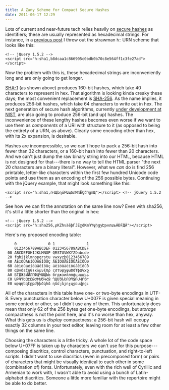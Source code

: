 ```yaml
---
title: A Zany Scheme for Compact Secure Hashes
date: 2011-06-17 12:29
---
```


Lots of current and near-future tech relies heavily on
[secure hashes](https://en.wikipedia.org/wiki/Cryptographic_hash_function)
as identifiers; these are usually represented as hexadecimal
strings. For instance, in a
[previous post](/research/securing-the-future-net/) I threw out the
strawman `h:` URN scheme that looks like this:

    <!-- jQuery 1.5.2 -->
    <script src="h:sha1,b8dcaa1c866905c0bdb0b70c8e564ff1c3fe27ad"></script>

Now the problem with this is, these hexadecimal strings are
inconveniently long and are only going to get longer.

<!--more-->

[SHA-1](https://en.wikipedia.org/wiki/SHA-1) (as shown above) produces
160-bit hashes, which take 40 characters to represent in hex. That
algorithm is looking kinda creaky these days; the most convenient
replacement is [SHA-256](https://en.wikipedia.org/wiki/SHA-2). As the
name implies, it produces 256-bit hashes, which take 64 characters to
write out in hex. The next generation of secure hash algorithms,
currently
[under development at NIST](https://en.wikipedia.org/wiki/NIST_hash_function_competition),
are also going to produce 256-bit (and up) hashes. The inconvenience
of these lengthy hashes becomes even worse if we want to use them as
*components* of a URI with structure to it (as opposed to being the
entirety of a URN, as above). Clearly some encoding other than hex,
with its 2x expansion, is desirable.

Hashes are incompressible, so we can't hope to pack a 256-bit hash
into fewer than 32 characters, or a 160-bit hash into fewer than 20
characters. And we can't just dump the raw binary string into our
HTML, because HTML is not designed for that---there is no way to tell
the HTML parser "the next 20 characters are a binary
literal". However, what we *can* do is find 256 printable, letter-like
characters within the first few hundred Unicode code points and use
them as an encoding of the 256 possible bytes. Continuing with the
jQuery example, that might look something like this:


    <script src="h:sha1,пՎЦbηúFԱщблMπĒÇճԴցmЩ"></script> <!-- jQuery 1.5.2 -->

See how we can fit the annotation on the same line now? Even with
sha256, it's still a little shorter than the original in hex:

    <!-- jQuery 1.5.2 -->
    <script src="h:sha256,ρKZհνàêþГJEχdKmՌYψիցyԷթνлшъÁÐFДÂ"></script>

Here's my proposed encoding table:

        0              0 1              1
        0123456789ABCDEF 0123456789ABCDEF
     00 ABCDEFGHIJKLMNOP QRSTUVWXYZÞabcde
     20 fghijklmnopqrstu vwxyzþ0123456789
     40 ÀÈÌÒÙÁÉÍÓÚÂÊÎÔÛÇ ÄËÏÖÜĀĒĪŌŪĂĔĬŎŬÐ
     60 àèìòùáéíóúâêîôûç äëïöüāēīōūăĕĭŏŭð
     80 αβγδεζηθικλμνξπρ ςστυφχψωϐϑϒϕϖϞϰϱ
     A0 БГДЖЗИЙЛПФЦЧШЩЪЬ бгджзийлпфцчшщъь
     C0 ԱԲԳԴԵԶԷԸԹԺԻԽԾԿՀՁ ՂՃՄՅՆՇՈՉՊՋՌՍՎՐՑՒ
     E0 աբգդեզէըթժիխծկհձ ղճմյնշոչպջռսվրցւ

All of the characters in this table have one- or two-byte encodings in
UTF-8. Every punctuation character below U+007F is given special
meaning in some context or other, so I didn't use any of them. This
unfortunately does mean that only 62 of the 256 bytes get one-byte
encodings, but *storage* compactness is not the point here, and it's
no worse than hex, anyway. What this gets us is *display* compactness:
a 256-bit hash will occupy exactly 32 columns in your text editor,
leaving room for at least a few other things on the same line.

Choosing the characters is a little tricky. A whole lot of the code
space below U+07FF is taken up by characters we can't use for this
purpose---composing diacritics, control characters, punctuation, and
right-to-left scripts. I didn't want to use diacritics (even in
precomposed form) or pairs of characters that might be visually
identical to each other in some (combination of) fonts. Unfortunately,
even with the rich well of Cyrillic and Armenian to work with, I
wasn't able to avoid using a bunch of Latin-alphabet
diacritics. Someone a little more familiar with the repertoire might
be able to do better.
